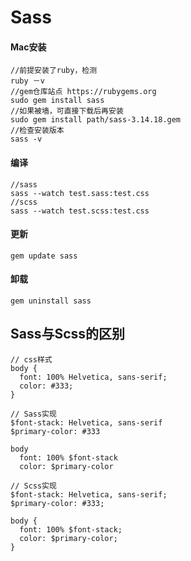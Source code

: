 # Sass
#### Mac安装
```
//前提安装了ruby，检测
ruby －v
//gem仓库站点 https://rubygems.org
sudo gem install sass
//如果被墙，可直接下载后再安装
sudo gem install path/sass-3.14.18.gem
//检查安装版本
sass -v
```
#### 编译
```
//sass
sass --watch test.sass:test.css
//scss
sass --watch test.scss:test.css
```
#### 更新
```
gem update sass
```
#### 卸载
```
gem uninstall sass
```
## Sass与Scss的区别
```
// css样式
body {
  font: 100% Helvetica, sans-serif;
  color: #333;
}
```
```
// Sass实现
$font-stack: Helvetica, sans-serif
$primary-color: #333

body
  font: 100% $font-stack
  color: $primary-color
```
```
// Scss实现
$font-stack: Helvetica, sans-serif;
$primary-color: #333;

body {
  font: 100% $font-stack;
  color: $primary-color;
}
```